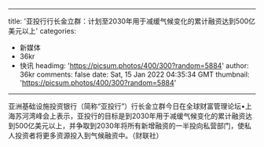 
---
title: '亚投行行长金立群：计划至2030年用于减缓气候变化的累计融资达到500亿美元以上'
categories: 
 - 新媒体
 - 36kr
 - 快讯
headimg: 'https://picsum.photos/400/300?random=5884'
author: 36kr
comments: false
date: Sat, 15 Jan 2022 04:35:34 GMT
thumbnail: 'https://picsum.photos/400/300?random=5884'
---

<div>   
亚洲基础设施投资银行（简称“亚投行”）行长金立群今日在全球财富管理论坛•上海苏河湾峰会上表示，亚投行的目标是到2030年用于减缓气候变化的累计融资达到500亿美元以上，并争取到2030年将所有新增融资的一半投向私营部门，使私人投资者将更多资源投入到气候融资中。（财联社）  
</div>
            